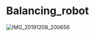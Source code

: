 # Balancing_robot

![IMG_20191208_200656](https://user-images.githubusercontent.com/81219849/211331090-f26c0f90-d8f4-4583-ab89-ace29ffde6cb.jpg)
